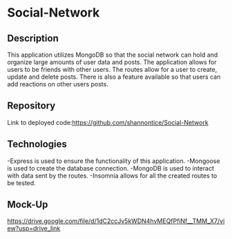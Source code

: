 # Social-Network

## Description
This application utilizes MongoDB so that the social network can hold and organize large amounts of user data and posts. The application allows for users to be friends with other users. The routes allow for a user to create, update and delete posts. There is also a feature available so that users can add reactions on other users posts.

## Repository
Link to deployed code:https://github.com/shannontice/Social-Network

## Technologies
-Express is used to ensure the functionality of this application.
-Mongoose is used to create the database connection.
-MongoDB is used to interact with data sent by the routes.
-Insomnia allows for all the created routes to be tested.

## Mock-Up
https://drive.google.com/file/d/1dC2ccJv5kWDN4hvMEQfPfiNf__TMM_X7/view?usp=drive_link
